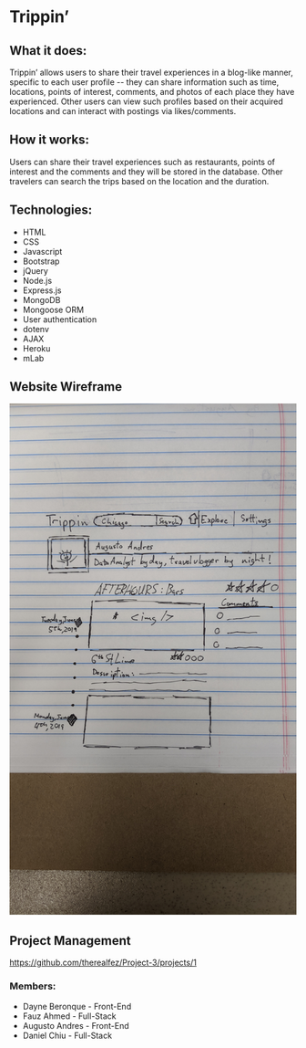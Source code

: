 # Trippin’

## What it does:
Trippin’ allows users to share their travel experiences in a blog-like manner, specific to each user profile -- they can share information such as time, locations, points of interest, comments, and photos of each place they have experienced. Other users can view such profiles based on their acquired locations and can interact with postings via likes/comments. 

## How it works:
Users can share their travel experiences such as restaurants, points of interest and the comments and they will be stored in the database. Other travelers can search the trips based on the location and the duration.

## Technologies:
* HTML
* CSS
* Javascript
* Bootstrap
* jQuery
* Node.js
* Express.js
* MongoDB
* Mongoose ORM
* User authentication
* dotenv
* AJAX
* Heroku
* mLab

## Website Wireframe

![alt](./assets/img/IMG_20191108_135650.jpg)

## Project Management
https://github.com/therealfez/Project-3/projects/1


### Members:
* Dayne Beronque - Front-End
* Fauz Ahmed - Full-Stack
* Augusto Andres - Front-End
* Daniel Chiu - Full-Stack
